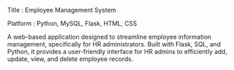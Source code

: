 Title : Employee Management System

Platform : Python, MySQL, Flask, HTML, CSS

A web-based application designed to streamline employee information management, specifically for HR
administrators. Built with Flask, SQL, and Python, it provides a user-friendly interface for HR admins to efficiently
add, update, view, and delete employee records.